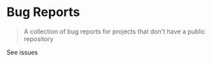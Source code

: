 # Bug Reports

> A collection of bug reports for projects that don't have a public repository

See issues
